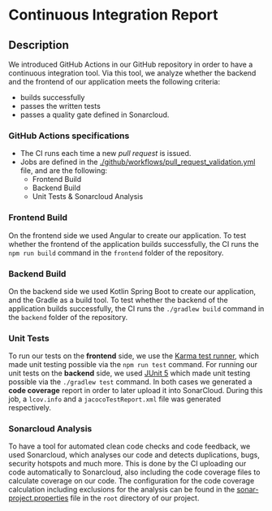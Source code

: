# Continuous Integration Report
## Description
We introduced GitHub Actions in our GitHub repository in order to have a continuous integration tool. Via this tool, we analyze whether the backend and the frontend of our application meets the following criteria:
- builds successfully 
- passes the written tests
- passes a quality gate defined in Sonarcloud.

### GitHub Actions specifications
- The CI runs each time a new *pull request* is issued.
- Jobs are defined in the [./github/workflows/pull_request_validation.yml](https://github.com/Hollo-Event-Notifier/Hollo-Event-Notifier-App/tree/development/.github/workflows) file, and are the following:
	- Frontend Build
	- Backend Build
	- Unit Tests & Sonarcloud Analysis

### Frontend Build
On the frontend side we used Angular to create our application.
To test whether the frontend of the application builds successfully, the CI runs the `npm run build` command in the `frontend` folder of the repository.

### Backend Build
On the backend side we used Kotlin Spring Boot to create our application, and the Gradle as a build tool.
To test whether the backend of the application builds successfully, the CI runs the `./gradlew build` command in the `backend` folder of the repository.

### Unit Tests
To run our tests on the **frontend** side, we use the [Karma test runner](https://karma-runner.github.io/latest/index.html), which made unit testing possible via the `npm run test` command.
For running our unit tests on the **backend** side, we used [JUnit 5](https://junit.org/junit5/) which made unit testing possible via the `./gradlew test` command.
In both cases we generated a **code coverage** report in order to later upload it into SonarCloud. During this job, a `lcov.info`  and a `jacocoTestReport.xml` file was generated respectively. 

### Sonarcloud Analysis
To have a tool for automated clean code checks and code feedback, we used Sonarcloud, which analyses our code and detects duplications, bugs, security hotspots and much more. 
This is done by the CI uploading our code automatically to Sonarcloud, also including the code coverage files to calculate coverage on our code.
The configuration for the code coverage calculation including exclusions for the analysis can be found in the [sonar-project.properties](https://github.com/Hollo-Event-Notifier/Hollo-Event-Notifier-App/blob/development/sonar-project.properties "sonar-project.properties") file in the `root` directory of our project.

